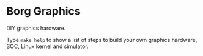 # Borg Graphics

DIY graphics hardware.

Type `make help` to show a list of steps to build your own graphics hardware, SOC, Linux kernel and simulator.
